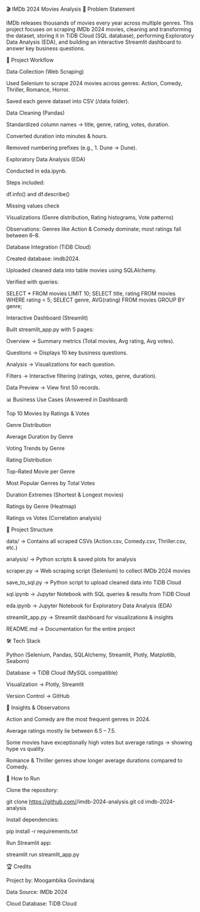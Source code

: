 🎬 IMDb 2024 Movies Analysis
📌 Problem Statement

IMDb releases thousands of movies every year across multiple genres.
This project focuses on scraping IMDb 2024 movies, cleaning and transforming the dataset, storing it in TiDB Cloud (SQL database), performing Exploratory Data Analysis (EDA), and building an interactive Streamlit dashboard to answer key business questions.

🚀 Project Workflow

Data Collection (Web Scraping)

Used Selenium to scrape 2024 movies across genres: Action, Comedy, Thriller, Romance, Horror.

Saved each genre dataset into CSV (/data folder).

Data Cleaning (Pandas)

Standardized column names → title, genre, rating, votes, duration.

Converted duration into minutes & hours.

Removed numbering prefixes (e.g., 1. Dune → Dune).

Exploratory Data Analysis (EDA)

Conducted in eda.ipynb.

Steps included:

df.info() and df.describe()

Missing values check

Visualizations (Genre distribution, Rating histograms, Vote patterns)

Observations: Genres like Action & Comedy dominate; most ratings fall between 6–8.

Database Integration (TiDB Cloud)

Created database: imdb2024.

Uploaded cleaned data into table movies using SQLAlchemy.

Verified with queries:

SELECT * FROM movies LIMIT 10;
SELECT title, rating FROM movies WHERE rating < 5;
SELECT genre, AVG(rating) FROM movies GROUP BY genre;


Interactive Dashboard (Streamlit)

Built streamlit_app.py with 5 pages:

Overview → Summary metrics (Total movies, Avg rating, Avg votes).

Questions → Displays 10 key business questions.

Analysis → Visualizations for each question.

Filters → Interactive filtering (ratings, votes, genre, duration).

Data Preview → View first 50 records.

📊 Business Use Cases (Answered in Dashboard)

Top 10 Movies by Ratings & Votes

Genre Distribution

Average Duration by Genre

Voting Trends by Genre

Rating Distribution

Top-Rated Movie per Genre

Most Popular Genres by Total Votes

Duration Extremes (Shortest & Longest movies)

Ratings by Genre (Heatmap)

Ratings vs Votes (Correlation analysis)

📂 Project Structure

data/ → Contains all scraped CSVs (Action.csv, Comedy.csv, Thriller.csv, etc.)

analysis/ → Python scripts & saved plots for analysis

scraper.py → Web scraping script (Selenium) to collect IMDb 2024 movies

save_to_sql.py → Python script to upload cleaned data into TiDB Cloud

sql.ipynb → Jupyter Notebook with SQL queries & results from TiDB Cloud

eda.ipynb → Jupyter Notebook for Exploratory Data Analysis (EDA)

streamlit_app.py → Streamlit dashboard for visualizations & insights

README.md → Documentation for the entire project

🛠️ Tech Stack

Python (Selenium, Pandas, SQLAlchemy, Streamlit, Plotly, Matplotlib, Seaborn)

Database → TiDB Cloud (MySQL compatible)

Visualization → Plotly, Streamlit

Version Control → GitHub

📌 Insights & Observations

Action and Comedy are the most frequent genres in 2024.

Average ratings mostly lie between 6.5 – 7.5.

Some movies have exceptionally high votes but average ratings → showing hype vs quality.

Romance & Thriller genres show longer average durations compared to Comedy.

🚀 How to Run

Clone the repository:

git clone https://github.com/<your-username>/imdb-2024-analysis.git
cd imdb-2024-analysis


Install dependencies:

pip install -r requirements.txt


Run Streamlit app:

streamlit run streamlit_app.py

🏆 Credits

Project by: Moogambika Govindaraj

Data Source: IMDb 2024

Cloud Database: TiDB Cloud
